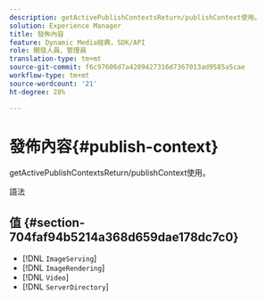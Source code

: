 ```yaml
---
description: getActivePublishContextsReturn/publishContext使用。
solution: Experience Manager
title: 發佈內容
feature: Dynamic Media經典，SDK/API
role: 開發人員、管理員
translation-type: tm+mt
source-git-commit: f6c97606d7a4209427316d7367013ad9585a5cae
workflow-type: tm+mt
source-wordcount: '21'
ht-degree: 28%

---
```



# 發佈內容{#publish-context}

getActivePublishContextsReturn/publishContext使用。

語法

## 值 {#section-704faf94b5214a368d659dae178dc7c0}

* [!DNL `ImageServing`]
* [!DNL `ImageRendering`]
* [!DNL `Video`]
* [!DNL `ServerDirectory`]

